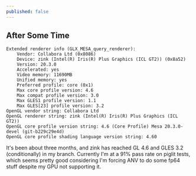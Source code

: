 ```yaml
---
published: false
---
```

## After Some Time

```
Extended renderer info (GLX_MESA_query_renderer):
    Vendor: Collabora Ltd (0x8086)
    Device: zink (Intel(R) Iris(R) Plus Graphics (ICL GT2)) (0x8a52)
    Version: 20.3.0
    Accelerated: yes
    Video memory: 11690MB
    Unified memory: yes
    Preferred profile: core (0x1)
    Max core profile version: 4.6
    Max compat profile version: 3.0
    Max GLES1 profile version: 1.1
    Max GLES[23] profile version: 3.2
OpenGL vendor string: Collabora Ltd
OpenGL renderer string: zink (Intel(R) Iris(R) Plus Graphics (ICL GT2))
OpenGL core profile version string: 4.6 (Core Profile) Mesa 20.3.0-devel (git-b229c29e4d)
OpenGL core profile shading language version string: 4.60
```

It's been about three months, and zink has reached GL 4.6 and GLES 3.2 (conditionally) in my branch. Currently I'm at a 91% pass rate on piglit tests, which seems pretty good considering I'm forcing ANV to do some fp64 stuff despite my GPU not supporting it.